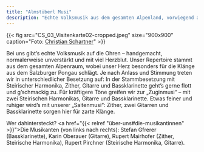 ```yaml
---
title: "Almstüberl Musi"
description: "Echte Volksmusik aus dem gesamten Alpenland, vorwiegend aus dem Salzburger Pongau."
---
```


{{< fig src="CS_03_Visitenkarte02-cropped.jpeg" size="900x900" caption="Foto: [Christian Schartner](http://www.christian-schartner.at/)" >}}

<div class="lead">
Bei uns gibt’s echte Volksmusik auf die Ohren – handgemacht, normalerweise unverstärkt und mit viel Herzblut.
Unser Repertoire stammt aus dem gesamten Alpenraum, wobei unser Herz besonders für die Klänge aus dem Salzburger Pongau schlägt.
Je nach Anlass und Stimmung treten wir in unterschiedlicher Besetzung auf:
In der Stammbesetzung mit Steirischer Harmonika, Zither, Gitarre und Bassklarinette geht’s gerne flott und g’schmackig zu.
Für kräftigere Töne greifen wir zur „Zuginmusi“ – mit zwei Steirischen Harmonikas, Gitarre und Bassklarinette.
Etwas feiner und ruhiger wird’s mit unserer „Saitenmusi“: Zither, zwei Gitarren und Bassklarinette sorgen hier für zarte Klänge.

Wer dahintersteckt?
<a href="{{< relref "über-uns#die-musikantinnen" >}}">Die Musikanten</a> (von links nach rechts):
Stefan Gfrerer (Bassklarinette), Karin Oberauer (Gitarre), Rupert Mairhofer (Zither, Steirische Harmonika), Rupert Pirchner (Steirische Harmonika, Gitarre).
</div>